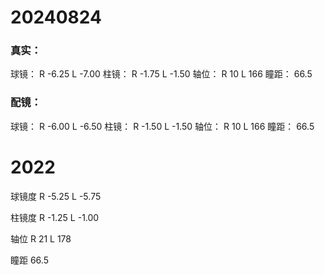 # 20240824

### 真实：
球镜：
R -6.25
L -7.00
柱镜：
R -1.75
L -1.50
轴位：
R 10
L 166
瞳距：
66.5

### 配镜：
球镜：
R -6.00
L -6.50
柱镜：
R -1.50
L -1.50
轴位：
R 10
L 166
瞳距：
66.5



# 2022

球镜度
R -5.25
L -5.75

柱镜度
R -1.25
L -1.00

轴位
R 21
L 178

瞳距
66.5